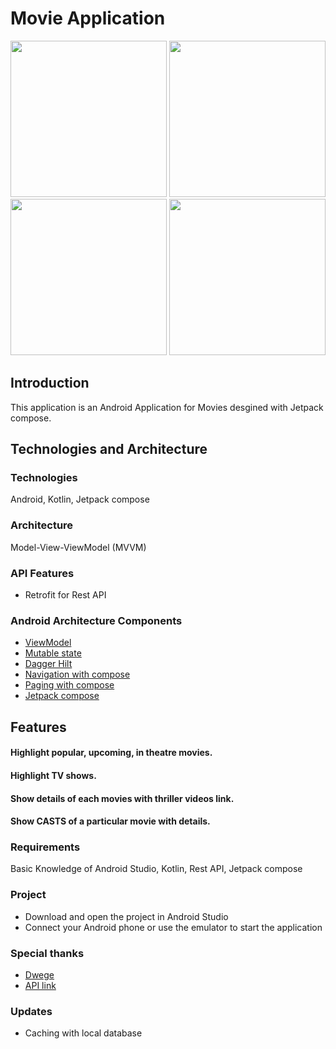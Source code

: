 # Movie Application

<img src="https://user-images.githubusercontent.com/60844538/177402893-67b03c8a-106c-46c0-a468-81eb3053780b.png" width="250">                                        <img src="https://user-images.githubusercontent.com/60844538/177402930-8ca39b99-b0a2-454b-8cab-33928211ee3a.png" width="250"> <img src="https://user-images.githubusercontent.com/60844538/177402954-6826e505-ebf5-49ae-b1fd-320a717769d5.png" width="250">       <img src="https://user-images.githubusercontent.com/60844538/177402970-1af8ef1d-af59-4f3c-82ad-6ef48e921215.png" width="250">


## Introduction
This application is an Android Application for Movies desgined with Jetpack compose. 
## Technologies and Architecture
### Technologies
Android, Kotlin, Jetpack compose
### Architecture
Model-View-ViewModel (MVVM)
### API Features
- Retrofit for Rest API
### Android Architecture Components
 - [ViewModel](https://developer.android.com/topic/libraries/architecture/viewmodel)
 - [Mutable state](https://developer.android.com/jetpack/compose/state)
 - [Dagger Hilt](https://developer.android.com/training/dependency-injection/hilt-android)
 - [Navigation with compose](https://developer.android.com/jetpack/compose/navigation)
 - [Paging with compose](https://developer.android.com/reference/kotlin/androidx/paging/compose/package-summary)
 - [Jetpack compose](https://developer.android.com/jetpack/compose)
 ## Features
#### Highlight popular, upcoming, in theatre movies.
#### Highlight TV shows.
#### Show details of each movies with thriller videos link.
#### Show CASTS of a particular movie with details.
### Requirements
Basic Knowledge of Android Studio, Kotlin, Rest API, Jetpack compose
### Project
- Download and open the project in Android Studio
- Connect your Android phone or use the emulator to start the application
### Special thanks
 - [Dwege](https://github.com/dgewe)
 - [API link](https://developers.themoviedb.org/)
### Updates
 - Caching with local database


